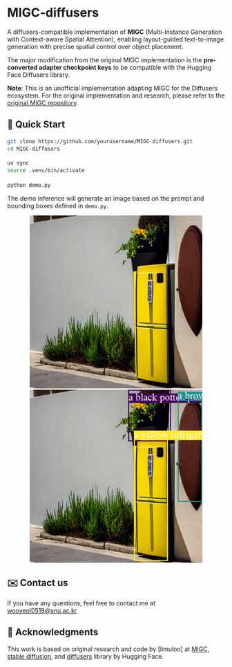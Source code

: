 # MIGC-diffusers

A diffusers-compatible implementation of **MIGC** (Multi-Instance Generation with Context-aware Spatial Attention), enabling layout-guided text-to-image generation with precise spatial control over object placement.

The major modification from the original MIGC implementation is the **pre-converted adapter checkpoint keys** to be compatible with the Hugging Face Diffusers library.

**Note**: This is an unofficial implementation adapting MIGC for the Diffusers ecosystem. For the original implementation and research, please refer to the [original MIGC repository](https://github.com/limuloo/MIGC).

## 🎯 Quick Start

```bash
git clone https://github.com/yourusername/MIGC-diffusers.git
cd MIGC-diffusers

uv sync
source .venv/bin/activate

python demo.py
```

The demo inference will generate an image based on the prompt and bounding boxes defined in `demo.py`.

<p align="center">
  <img src="assets/image.png" alt="example" width="400" height="400"/>
  <img src="assets/image_with_layout.png" alt="example_with_layout" width="400" height="400"/>
</p>

## ✉️ Contact us

If you have any questions, feel free to contact me at wooyeol0519@snu.ac.kr

## 🙏 Acknowledgments

This work is based on original research and code by [limuloo] at [MIGC](https://github.com/limuloo/MIGC), [stable diffusion](https://arxiv.org/abs/2304.08818), and [diffusers](https://github.com/huggingface/diffusers/) library by Hugging Face.
